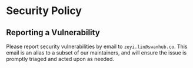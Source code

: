 # Security Policy

## Reporting a Vulnerability

Please report security vulnerabilities by email to `zeyi.lin@swanhub.co`.
This email is an alias to a subset of our maintainers, and will ensure the issue is promptly triaged and acted upon as needed.